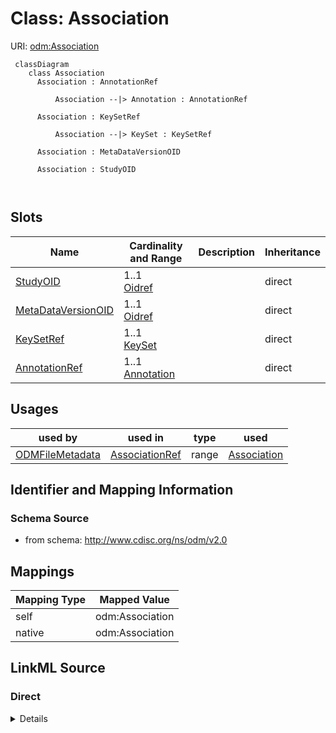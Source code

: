 # Class: Association



URI: [odm:Association](http://www.cdisc.org/ns/odm/v2.0/Association)



```mermaid
 classDiagram
    class Association
      Association : AnnotationRef
        
          Association --|> Annotation : AnnotationRef
        
      Association : KeySetRef
        
          Association --|> KeySet : KeySetRef
        
      Association : MetaDataVersionOID
        
      Association : StudyOID
        
      
```




<!-- no inheritance hierarchy -->


## Slots

| Name | Cardinality and Range | Description | Inheritance |
| ---  | --- | --- | --- |
| [StudyOID](StudyOID.md) | 1..1 <br/> [Oidref](Oidref.md) |  | direct |
| [MetaDataVersionOID](MetaDataVersionOID.md) | 1..1 <br/> [Oidref](Oidref.md) |  | direct |
| [KeySetRef](KeySetRef.md) | 1..1 <br/> [KeySet](KeySet.md) |  | direct |
| [AnnotationRef](AnnotationRef.md) | 1..1 <br/> [Annotation](Annotation.md) |  | direct |





## Usages

| used by | used in | type | used |
| ---  | --- | --- | --- |
| [ODMFileMetadata](ODMFileMetadata.md) | [AssociationRef](AssociationRef.md) | range | [Association](Association.md) |






## Identifier and Mapping Information







### Schema Source


* from schema: http://www.cdisc.org/ns/odm/v2.0





## Mappings

| Mapping Type | Mapped Value |
| ---  | ---  |
| self | odm:Association |
| native | odm:Association |





## LinkML Source

<!-- TODO: investigate https://stackoverflow.com/questions/37606292/how-to-create-tabbed-code-blocks-in-mkdocs-or-sphinx -->

### Direct

<details>
```yaml
name: Association
from_schema: http://www.cdisc.org/ns/odm/v2.0
slots:
- StudyOID
- MetaDataVersionOID
- KeySetRef
- AnnotationRef
slot_usage:
  StudyOID:
    name: StudyOID
    domain_of:
    - Include
    - SourceItem
    - AdminData
    - MetaDataVersionRef
    - ReferenceData
    - ClinicalData
    - Association
    - KeySet
    range: oidref
    required: true
  MetaDataVersionOID:
    name: MetaDataVersionOID
    domain_of:
    - Include
    - SourceItem
    - MetaDataVersionRef
    - ReferenceData
    - ClinicalData
    - Association
    - KeySet
    range: oidref
    required: true
  KeySetRef:
    name: KeySetRef
    domain_of:
    - Association
    range: KeySet
    required: true
    minimum_cardinality: 1
    maximum_cardinality: 1
  AnnotationRef:
    name: AnnotationRef
    domain_of:
    - Association
    range: Annotation
    required: true
    minimum_cardinality: 1
    maximum_cardinality: 1
class_uri: odm:Association

```
</details>

### Induced

<details>
```yaml
name: Association
from_schema: http://www.cdisc.org/ns/odm/v2.0
slot_usage:
  StudyOID:
    name: StudyOID
    domain_of:
    - Include
    - SourceItem
    - AdminData
    - MetaDataVersionRef
    - ReferenceData
    - ClinicalData
    - Association
    - KeySet
    range: oidref
    required: true
  MetaDataVersionOID:
    name: MetaDataVersionOID
    domain_of:
    - Include
    - SourceItem
    - MetaDataVersionRef
    - ReferenceData
    - ClinicalData
    - Association
    - KeySet
    range: oidref
    required: true
  KeySetRef:
    name: KeySetRef
    domain_of:
    - Association
    range: KeySet
    required: true
    minimum_cardinality: 1
    maximum_cardinality: 1
  AnnotationRef:
    name: AnnotationRef
    domain_of:
    - Association
    range: Annotation
    required: true
    minimum_cardinality: 1
    maximum_cardinality: 1
attributes:
  StudyOID:
    name: StudyOID
    from_schema: http://www.cdisc.org/ns/odm/v2.0
    rank: 1000
    alias: StudyOID
    owner: Association
    domain_of:
    - Include
    - SourceItem
    - AdminData
    - MetaDataVersionRef
    - ReferenceData
    - ClinicalData
    - Association
    - KeySet
    range: oidref
    required: true
  MetaDataVersionOID:
    name: MetaDataVersionOID
    from_schema: http://www.cdisc.org/ns/odm/v2.0
    rank: 1000
    alias: MetaDataVersionOID
    owner: Association
    domain_of:
    - Include
    - SourceItem
    - MetaDataVersionRef
    - ReferenceData
    - ClinicalData
    - Association
    - KeySet
    range: oidref
    required: true
  KeySetRef:
    name: KeySetRef
    from_schema: http://www.cdisc.org/ns/odm/v2.0
    rank: 1000
    alias: KeySetRef
    owner: Association
    domain_of:
    - Association
    range: KeySet
    required: true
    minimum_cardinality: 1
    maximum_cardinality: 1
  AnnotationRef:
    name: AnnotationRef
    from_schema: http://www.cdisc.org/ns/odm/v2.0
    rank: 1000
    alias: AnnotationRef
    owner: Association
    domain_of:
    - Association
    range: Annotation
    required: true
    minimum_cardinality: 1
    maximum_cardinality: 1
class_uri: odm:Association

```
</details>